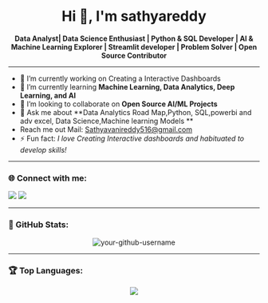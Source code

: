 <h1 align="center">Hi 👋, I'm sathyareddy</h1>

<p align="center">
  <b> Data Analyst| Data Science Enthusiast | Python & SQL Developer | AI & Machine Learning Explorer | Streamlit developer | Problem Solver | Open Source Contributor</b>
</p>

---

- 🔭 I’m currently working on  Creating a Interactive Dashboards
- 🌱 I’m currently learning **Machine Learning, Data Analytics, Deep Learning, and AI**
- 👯 I’m looking to collaborate on **Open Source AI/ML Projects**
- 💬 Ask me about **Data Analytics Road Map,Python, SQL,powerbi and adv excel, Data Science,Machine learning Models **
- Reach me out Mail: Sathyavanireddy516@gmail.com
- ⚡ Fun fact: *I love Creating Interactive dashboards and habituated to develop skills!*

---

### 🌐 Connect with me:
<p align="left">
<a href="https://linkedin.com/in/www.linkedin.com/in/sathyareddy21" target="_blank"><img src="https://img.shields.io/badge/-LinkedIn-%230077B5?style=for-the-badge&logo=linkedin&logoColor=white" /></a>
<a href="mailto:your.email@example.com"><img src="https://img.shields.io/badge/-Email-D14836?style=for-the-badge&logo=gmail&logoColor=white" /></a>
</p>

---

### 🧩 GitHub Stats:
<p align="center">
  <img src="https://github-readme-stats.vercel.app/api?username=your-github-username&show_icons=true&theme=radical" alt="your-github-username" />
</p>

---

### 🏆 Top Languages:
<p align="center">
  <img src="https://github-readme-stats.vercel.app/api/top-langs/?username=your-github-username&layout=compact&theme=radical" />
</p>

